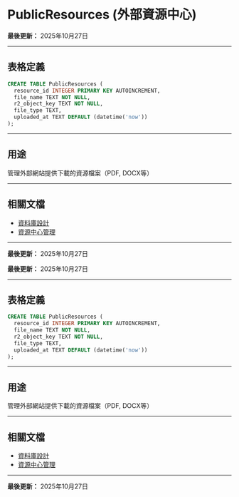 # PublicResources (外部資源中心)

**最後更新：** 2025年10月27日

---

## 表格定義

```sql
CREATE TABLE PublicResources (
  resource_id INTEGER PRIMARY KEY AUTOINCREMENT,
  file_name TEXT NOT NULL,
  r2_object_key TEXT NOT NULL,
  file_type TEXT,
  uploaded_at TEXT DEFAULT (datetime('now'))
);
```

---

## 用途

管理外部網站提供下載的資源檔案（PDF, DOCX等）

---

## 相關文檔

- [資料庫設計](../../資料庫設計.md)
- [資源中心管理](../../功能模塊/22-資源中心管理.md)

---

**最後更新：** 2025年10月27日



**最後更新：** 2025年10月27日

---

## 表格定義

```sql
CREATE TABLE PublicResources (
  resource_id INTEGER PRIMARY KEY AUTOINCREMENT,
  file_name TEXT NOT NULL,
  r2_object_key TEXT NOT NULL,
  file_type TEXT,
  uploaded_at TEXT DEFAULT (datetime('now'))
);
```

---

## 用途

管理外部網站提供下載的資源檔案（PDF, DOCX等）

---

## 相關文檔

- [資料庫設計](../../資料庫設計.md)
- [資源中心管理](../../功能模塊/22-資源中心管理.md)

---

**最後更新：** 2025年10月27日



